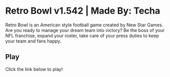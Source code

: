 # Retro Bowl v1.542 | Made By: Techa
Retro Bowl is an American style football game created by New Star Games. Are you ready to manage your dream team into victory? Be the boss of your NFL franchise, expand your roster, take care of your press duties to keep your team and fans happy.


## Play 

Click the link below to play!
